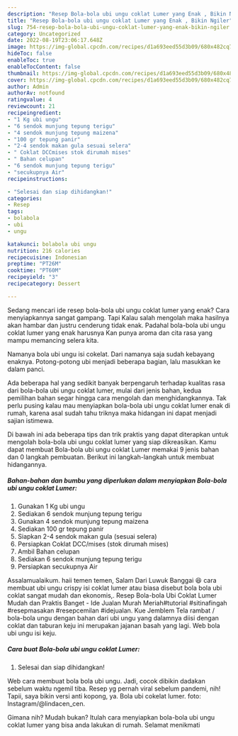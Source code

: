 ```yaml
---
description: "Resep Bola-bola ubi ungu coklat Lumer yang Enak , Bikin Ngiler"
title: "Resep Bola-bola ubi ungu coklat Lumer yang Enak , Bikin Ngiler"
slug: 754-resep-bola-bola-ubi-ungu-coklat-lumer-yang-enak-bikin-ngiler
category: Uncategorized
date: 2022-08-19T23:06:17.648Z
image: https://img-global.cpcdn.com/recipes/d1a693eed55d3b09/680x482cq70/bola-bola-ubi-ungu-coklat-lumer-foto-resep-utama.jpg
hideToc: false
enableToc: true
enableTocContent: false
thumbnail: https://img-global.cpcdn.com/recipes/d1a693eed55d3b09/680x482cq70/bola-bola-ubi-ungu-coklat-lumer-foto-resep-utama.jpg
cover: https://img-global.cpcdn.com/recipes/d1a693eed55d3b09/680x482cq70/bola-bola-ubi-ungu-coklat-lumer-foto-resep-utama.jpg
author: Admin
authorAv: notfound
ratingvalue: 4
reviewcount: 21
recipeingredient:
- "1 Kg ubi ungu"
- "6 sendok munjung tepung terigu"
- "4 sendok munjung tepung maizena"
- "100 gr tepung panir"
- "2-4 sendok makan gula sesuai selera"
- " Coklat DCCmises stok dirumah mises"
- " Bahan celupan"
- "6 sendok munjung tepung terigu"
- "secukupnya Air"
recipeinstructions:

- "Selesai dan siap dihidangkan!"
categories:
- Resep
tags:
- bolabola
- ubi
- ungu

katakunci: bolabola ubi ungu 
nutrition: 216 calories
recipecuisine: Indonesian
preptime: "PT26M"
cooktime: "PT60M"
recipeyield: "3"
recipecategory: Dessert

---
```



Sedang mencari ide resep bola-bola ubi ungu coklat lumer yang enak? Cara menyiapkannya sangat gampang. Tapi Kalau salah mengolah maka hasilnya akan hambar dan justru cenderung tidak enak. Padahal bola-bola ubi ungu coklat lumer yang enak harusnya Kan punya aroma dan cita rasa yang mampu memancing selera kita.


Namanya bola ubi ungu isi cokelat. Dari namanya saja sudah kebayang enaknya. Potong-potong ubi menjadi beberapa bagian, lalu masukkan ke dalam panci.

Ada beberapa hal yang sedikit banyak berpengaruh terhadap kualitas rasa dari bola-bola ubi ungu coklat lumer, mulai dari jenis bahan, kedua pemilihan bahan segar hingga cara mengolah dan menghidangkannya. Tak perlu pusing kalau mau menyiapkan bola-bola ubi ungu coklat lumer enak di rumah, karena asal sudah tahu triknya maka hidangan ini dapat menjadi sajian istimewa.


Di bawah ini ada beberapa tips dan trik praktis yang dapat diterapkan untuk mengolah bola-bola ubi ungu coklat lumer yang siap dikreasikan. Kamu dapat membuat Bola-bola ubi ungu coklat Lumer memakai 9 jenis bahan dan 0 langkah pembuatan. Berikut ini langkah-langkah untuk membuat hidangannya.

<!--inarticleads1-->

##### Bahan-bahan dan bumbu yang diperlukan dalam menyiapkan Bola-bola ubi ungu coklat Lumer:

1. Gunakan 1 Kg ubi ungu
1. Sediakan 6 sendok munjung tepung terigu
1. Gunakan 4 sendok munjung tepung maizena
1. Sediakan 100 gr tepung panir
1. Siapkan 2-4 sendok makan gula (sesuai selera)
1. Persiapkan  Coklat DCC/mises (stok dirumah mises)
1. Ambil  Bahan celupan
1. Sediakan 6 sendok munjung tepung terigu
1. Persiapkan secukupnya Air


Assalamualaikum. haii temen temen, Salam Dari Luwuk Banggai 😆 cara membuat ubi ungu crispy isi coklat lumer atau biasa disebut bola bola ubi coklat sangat mudah dan ekonomis,. Resep Bola-bola Ubi Coklat Lumer Mudah dan Praktis Banget - Ide Jualan Murah Meriah#tutorial #sitinafingah #resepmasakan #resepcemilan #idejualan. Kue Jemblem Tela rambat / bola-bola ungu dengan bahan dari ubi ungu yang dalamnya diisi dengan coklat dan taburan keju ini merupakan jajanan basah yang lagi. Web bola ubi ungu isi keju. 

<!--inarticleads2-->

##### Cara buat Bola-bola ubi ungu coklat Lumer:


1. Selesai dan siap dihidangkan!

Web cara membuat bola bola ubi ungu. Jadi, cocok dibikin dadakan sebelum waktu ngemil tiba. Resep yg pernah viral sebelum pandemi, nih! Tapii, saya bikin versi anti kopong, ya. Bola ubi cokelat lumer. foto: Instagram/@lindacen_cen. 

Gimana nih? Mudah bukan? Itulah cara menyiapkan bola-bola ubi ungu coklat lumer yang bisa anda lakukan di rumah. Selamat menikmati
